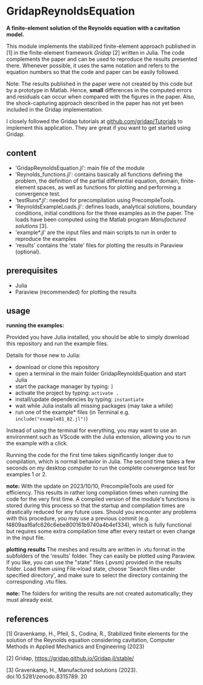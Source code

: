 # GridapReynoldsEquation

**A finite-element solution of the Reynolds equation with a cavitation model.**

This module implements the stabilized finite-element approach published in [1] in the finite-element framework *Gridap* [2] written in Julia. The code complements the paper and can be used to reproduce the results presented there. 
Whenever possible, it uses the same notation and refers to the equation numbers so that the code and paper can be easily followed.

Note: The results published in the paper were not created by this code but by a prototype in Matlab. Hence, **small** differences in the computed errors and residuals can occur when compared with the figures in the paper. 
Also, the shock-capturing approach described in the paper has not yet been included in the Gridap implementation.

I closely followed the Gridap tutorials at [github.com/gridap/Tutorials](https://github.com/gridap/Tutorials) to implement this application. They are great if you want to get started using Gridap.

## content
- 'GridapReynoldsEquation.jl': main file of the module
- 'Reynolds_functions.jl': contains basically all functions defining the problem, the definition of the partial differential equation, domain, finite-element spaces, as well as functions for plotting and performing a convergence test.
- 'testRuns*.jl': needed for precompilation using PrecompileTools. 
- 'ReynoldsExampleLoads.jl': defines loads, analytical solutions, boundary conditions, initial conditions for the three examples as in the paper. The loads have been computed using the Matlab program *Manufactured solutions* [3].
- 'example*.jl' are the input files and main scripts to run in order to reproduce the examples
- 'results' contains the 'state' files for plotting the results in Paraview (optional).

## prerequisites
- Julia
- Paraview (recommended) for plotting the results

## usage
**running the examples:**

Provided you have Julia installed, you should be able to simply download this repository and run the example files.

Details for those new to Julia:
- download or clone this repository
- open a terminal in the main folder GridapReynoldsEquation and start Julia
- start the package manager by typing: `]`
- activate the project by typing: `activate .`
- install/update dependencies by typing: `instantiate`
- wait while Julia installs all missing packages (may take a while)
- run one of the example* files (in Terminal e.g. `include("example81_82.jl")`)

Instead of using the terminal for everything, you may want to use an environment such as VScode with the Julia extension, allowing you to run the example with a click.

Running the code for the first time takes significantly longer due to compilation, which is normal behavior in Julia. The second time takes a few seconds on my desktop computer to run the complete convergence test for examples 1 or 2.  

**note:** With the update on 2023/10/10, PrecompileTools are used for efficiency. This results in rather long compilation times when running the code for the very first time. A compiled version of the module's functions is stored during this process so that the startup and compilation times are drastically reduced for any future uses. Should you encounter any problems with this procedure, you may use a previous commit (e.g. f4809aa16afc626c6ebe800161b9740a4b4ef334), which is fully functional but requires some extra compilation time after every restart or even change in the input file. 

**plotting results**
The meshes and results are written in .vtu format in the subfolders of the 'results' folder. They can easily be plotted using Paraview. If you like, you can use the "state" files (.pvsm) provided in the results folder. 
Load them using File->load state, choose 'Search files under specified directory', and make sure to select the directory containing the corresponding .vtu files.

**note:** The folders for writing the results are not created automatically; they must already exist.

## references  
[1] Gravenkamp, H., Pfeil, S., Codina, R., Stabilized finite elements for the solution of the Reynolds equation considering cavitation, Computer Methods in Applied Mechanics and Engineering (2023)

[2] Gridap, https://gridap.github.io/Gridap.jl/stable/

[3] Gravenkamp, H., Manufactured solutions (2023). doi:10.5281/zenodo.8315789.
20
